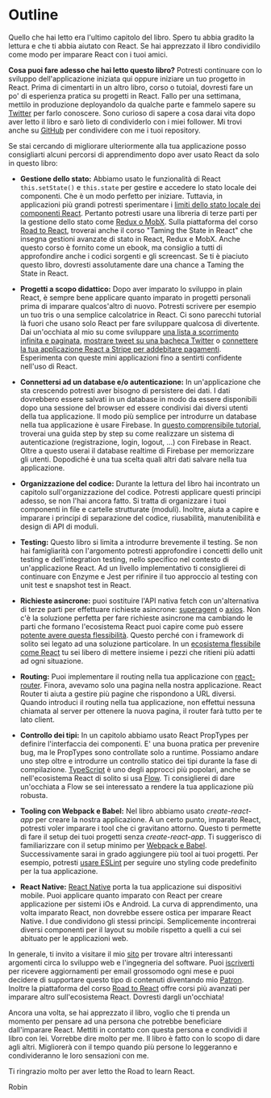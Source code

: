 # Outline

Quello che hai letto era l'ultimo capitolo del libro. Spero tu abbia gradito la lettura e che ti abbia aiutato con React. Se hai apprezzato il libro condividilo come modo per imparare React con i tuoi amici.

**Cosa puoi fare adesso che hai letto questo libro?** Potresti continuare con lo sviluppo dell'applicazione iniziata qui oppure iniziare un tuo progetto in React. Prima di cimentarti in un altro libro, corso o tutoial, dovresti fare un po' di esperienza pratica su progetti in React. Fallo per una settimana, mettilo in produzione deployandolo da qualche parte e fammelo sapere su [Twitter](https://twitter.com/rwieruch) per farlo conoscere. Sono curioso di sapere a cosa darai vita dopo aver letto il libro e sarò lieto di condividerlo con i miei follower. Mi trovi anche su [GitHub](https://github.com/rwieruch) per condividere con me i tuoi repository.

Se stai cercando di migliorare ulteriormente alla tua applicazione posso consigliarti alcuni percorsi di apprendimento dopo aver usato React da solo in questo libro:

* **Gestione dello stato:** Abbiamo usato le funzionalità di React `this.setState()` e `this.state` per gestire e accedere lo stato locale dei componenti. Che è un modo perfetto per iniziare. Tuttavia, in applicazioni più grandi potresti sperimentare i [limiti dello stato locale dei componenti React](https://www.robinwieruch.de/learn-react-before-using-redux/). Pertanto potresti usare una libreria di terze parti per la gestione dello stato come [Redux o MobX](https://www.robinwieruch.de/redux-mobx-confusion/). Sulla piattaforma del corso [Road to React](https://roadtoreact.com/), troverai anche il corso "Taming the State in React" che insegna gestioni avanzate di stato in React, Redux e MobX. Anche questo corso è fornito come un ebook, ma consiglio a tutti di approfondire anche i codici sorgenti e gli screencast. Se ti è piaciuto questo libro, dovresti assolutamente dare una chance a Taming the State in React.

* **Progetti a scopo didattico:** Dopo aver imparato lo sviluppo in plain React, è sempre bene applicare quanto imparato in progetti personali prima di imparare qualcos'altro di nuovo. Potresti scrivere per esempio un tuo tris o una semplice calcolatrice in React. Ci sono parecchi tutorial là fuori che usano solo React per fare sviluppare qualcosa di divertente. Dai un'occhiata al mio su come sviluppare [una lista a scorrimento infinita e paginata](https://www.robinwieruch.de/react-paginated-list/), [mostrare tweet su una bacheca Twitter](https://www.robinwieruch.de/react-svg-patterns/) o [connettere la tua applicazione React a Stripe per addebitare pagamenti](https://www.robinwieruch.de/react-express-stripe-payment/). Esperimenta con queste mini applicazioni fino a sentirti confidente nell'uso di React.

* **Connettersi ad un database e/o autenticazione:** In un'applicazione che sta crescendo potresti aver bisogno di persistere dei dati. I dati dovrebbero essere salvati in un database in modo da essere disponibili dopo una sessione del browser ed essere condivisi dai diversi utenti della tua applicazione. Il modo più semplice per introdurre un database nella tua applicazione è usare Firebase. In [questo comprensibile tutorial](https://www.robinwieruch.de/complete-firebase-authentication-react-tutorial/), troverai una guida step by step su come realizzare un sistema di autenticazione (registrazione, login, logout, ...) con Firebase in React. Oltre a questo userai il database realtime di Firebase per memorizzare gli utenti. Dopodiché è una tua scelta quali altri dati salvare nella tua applicazione.

* **Organizzazione del codice:** Durante la lettura del libro hai incontrato un capitolo sull'organizzazione del codice. Potresti applicare questi principi adesso, se non l'hai ancora fatto. Si tratta di organizzare i tuoi componenti in file e cartelle strutturate (moduli). Inoltre, aiuta a capire e imparare i principi di separazione del codice, riusabilità, manutenibilità e design di API di moduli.

* **Testing:** Questo libro si limita a introdurre brevemente il testing. Se non hai famigliarità con l'argomento potresti approfondire i concetti dello unit testing e dell'integration testing, nello specifico nel contesto di un'applicazione React. Ad un livello implementativo ti consiglierei di continuare con Enzyme e Jest per rifinire il tuo approccio al testing con unit test e snapshot test in React.

* **Richieste asincrone:** puoi sostituire l'API nativa fetch con un'alternativa di terze parti per effettuare richieste asincrone: [superagent](https://github.com/visionmedia/superagent) o [axios](https://github.com/mzabriskie/axios). Non c'è la soluzione perfetta per fare richieste asincrone ma cambiando le parti che formano l'ecosistema React puoi capire come può essere [potente avere questa flessibilità](https://www.robinwieruch.de/reasons-why-i-moved-from-angular-to-react/). Questo perché con i framework di solito sei legato ad una soluzione particolare. In un [ecosistema flessibile come React](https://www.robinwieruch.de/essential-react-libraries-framework/) tu sei libero di mettere insieme i pezzi che ritieni più adatti ad ogni situazione.

* **Routing:** Puoi implementare il routing nella tua applicazione con [react-router](https://github.com/ReactTraining/react-router). Finora, avevamo solo una pagina nella nostra applicazione. React Router ti aiuta a gestire più pagine che rispondono a URL diversi. Quando introduci il routing nella tua applicazione, non effettui nessuna chiamata al server per ottenere la nuova pagina, il router farà tutto per te lato client.

* **Controllo dei tipi:** In un capitolo abbiamo usato React PropTypes per definire l'interfaccia dei componenti. E' una buona pratica per prevenire bug, ma le PropTypes sono controllate solo a runtime. Possiamo andare uno step oltre e introdurre un controllo statico dei tipi durante la fase di compilazione. [TypeScript](https://www.typescriptlang.org/) è uno degli approcci più popolari, anche se nell'ecosistema React di solito si usa [Flow](https://flowtype.org/). Ti consiglierei di dare un'occhiata a Flow se sei interessato a rendere la tua applicazione più robusta.

* **Tooling con Webpack e Babel:** Nel libro abbiamo usato *create-react-app* per creare la nostra applicazione. A un certo punto, imparato React, potresti voler imparare i tool che ci gravitano attorno. Questo ti permette di fare il setup dei tuoi progetti senza *create-react-app*. Ti suggerisco di familiarizzare con il setup minimo per [Webpack e Babel](https://www.robinwieruch.de/minimal-react-webpack-babel-setup/). Successivamente sarai in grado aggiungere più tool ai tuoi progetti. Per esempio, potresti [usare ESLint](https://www.robinwieruch.de/react-eslint-webpack-babel/) per seguire uno styling code predefinito per la tua applicazione.

* **React Native:** [React Native](https://facebook.github.io/react-native/) porta la tua applicazione sui dispositivi mobile. Puoi applicare quanto imparato con React per creare applicazione per sistemi iOs e Android. La curva di apprendimento, una volta imparato React, non dovrebbe essere ostica per imparare React Native. I due condividono gli stessi principi. Semplicemente incontrerai diversi componenti per il layout su mobile rispetto a quelli a cui sei abituato per le applicazioni web.

In generale, ti invito a visitare il mio [sito](https://www.robinwieruch.de/) per trovare altri interessanti argomenti circa lo sviluppo web e l'ingegneria del software. Puoi [iscriverti](https://www.getrevue.co/profile/rwieruch) per ricevere aggiornamenti per email grossomodo ogni mese e puoi decidere di supportare questo tipo di contenuti diventando mio [Patron](https://www.patreon.com/rwieruch). Inoltre la piattaforma del corso [Road to React](https://roadtoreact.com/) offre corsi più avanzati per imparare altro sull'ecosistema React. Dovresti dargli un'occhiata!

Ancora una volta, se hai apprezzato il libro, voglio che ti prenda un momento per pensare ad una persona che potrebbe beneficiare dall'imparare React. Mettiti in contatto con questa persona e condividi il libro con lei. Vorrebbe dire molto per me. Il libro è fatto con lo scopo di dare agli altri. Migliorerà con il tempo quando più persone lo leggeranno e condivideranno le loro sensazioni con me.

Ti ringrazio molto per aver letto the Road to learn React.

Robin
